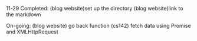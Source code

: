 11-29
Completed:
(blog website)set up the directory
(blog website)link to the markdown

On-going:
(blog website) go back function
(cs142) fetch data using Promise and XMLHttpRequest
